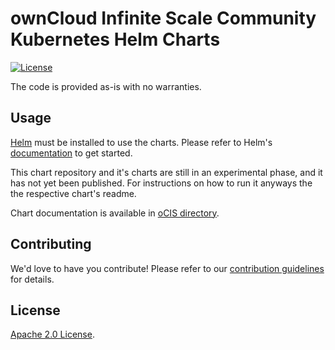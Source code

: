 # ownCloud Infinite Scale Community Kubernetes Helm Charts

[![License](https://img.shields.io/badge/License-Apache%202.0-blue.svg)](https://opensource.org/licenses/Apache-2.0)

The code is provided as-is with no warranties.

## Usage

[Helm](https://helm.sh) must be installed to use the charts.
Please refer to Helm's [documentation](https://helm.sh/docs/) to get started.

This chart repository and it's charts are still in an experimental phase, and it has not yet been published.
For instructions on how to run it anyways the the respective chart's readme.

<!-- Keep full URL links to repo files because this README syncs from main to gh-pages.  -->
Chart documentation is available in [oCIS directory](https://github.com/owncloud/ocis-charts/blob/master/charts/ocis/README.md).

## Contributing

<!-- Keep full URL links to repo files because this README syncs from main to gh-pages.  -->
We'd love to have you contribute! Please refer to our [contribution guidelines](https://github.com/owncloud/ocis/blob/master/CONTRIBUTING.md) for details.

## License

<!-- Keep full URL links to repo files because this README syncs from main to gh-pages.  -->
[Apache 2.0 License](https://github.com/owncloud/ocis-charts/blob/main/LICENSE).

